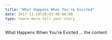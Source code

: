 ```yaml
---
title: "What Happens When You're Evicted"
date: 2017-11-19T20:43:49-08:00
type: learn-more-tell-your-story
---
```


What Happens When You're Evicted ... the content
